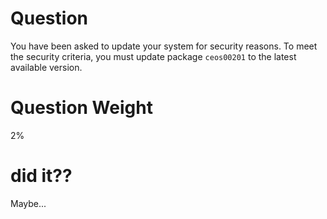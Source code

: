 
# Question

You have been asked to update your system for security reasons. To meet the security criteria, you must update package `ceos00201` to the latest available version.

# Question Weight

2%

# did it??

Maybe...

